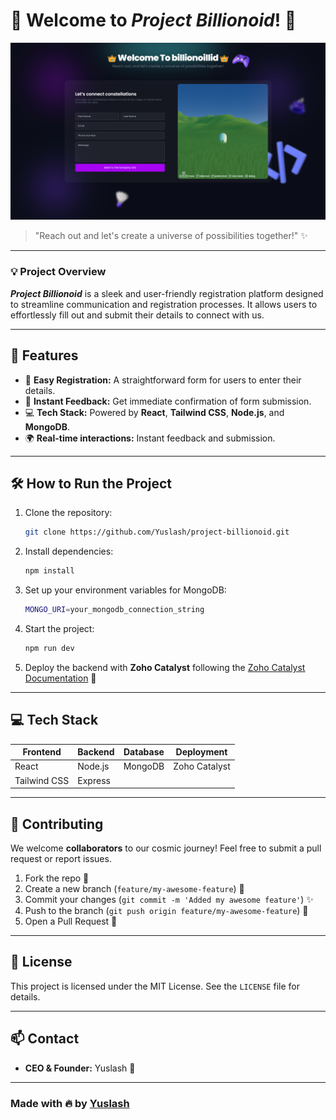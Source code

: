 # 🚀 **Welcome to _Project Billionoid_!** 🌌

![Billionoid Interface](public/screenshot.png)

> "Reach out and let's create a universe of possibilities together!" ✨

---

### 💡 **Project Overview**

**_Project Billionoid_** is a sleek and user-friendly registration platform designed to streamline communication and registration processes. It allows users to effortlessly fill out and submit their details to connect with us.

---

## 🔧 **Features**

- 🌟 **Easy Registration:** A straightforward form for users to enter their details.
- 💬 **Instant Feedback:** Get immediate confirmation of form submission.
- 💻 **Tech Stack:** Powered by **React**, **Tailwind CSS**, **Node.js**, and **MongoDB**.
- 🌍 **Real-time interactions:** Instant feedback and submission.

---

## 🛠️ **How to Run the Project**

1. Clone the repository:
    ```bash
    git clone https://github.com/Yuslash/project-billionoid.git
    ```

2. Install dependencies:
    ```bash
    npm install
    ```

3. Set up your environment variables for MongoDB:
    ```bash
    MONGO_URI=your_mongodb_connection_string
    ```

4. Start the project:
    ```bash
    npm run dev
    ```

5. Deploy the backend with **Zoho Catalyst** following the [Zoho Catalyst Documentation](https://catalyst.zoho.com/) 🚀

---

## 💻 **Tech Stack**

| Frontend      | Backend      | Database  | Deployment      |
|---------------|--------------|-----------|-----------------|
| React         | Node.js      | MongoDB   | Zoho Catalyst   |
| Tailwind CSS  | Express      |           |                 |

---

## 🤝 **Contributing**

We welcome **collaborators** to our cosmic journey! Feel free to submit a pull request or report issues. 

1. Fork the repo 🍴
2. Create a new branch (`feature/my-awesome-feature`) 🌿
3. Commit your changes (`git commit -m 'Added my awesome feature'`) ✨
4. Push to the branch (`git push origin feature/my-awesome-feature`) 🚀
5. Open a Pull Request 👾

---

## 🌠 **License**

This project is licensed under the MIT License. See the `LICENSE` file for details.

---

## 📫 **Contact**

- **CEO & Founder:** Yuslash 🌟

---

### Made with 🔥 by [Yuslash](https://github.com/Yuslash)
